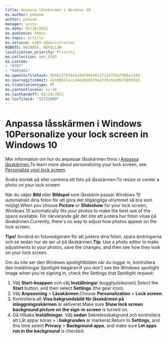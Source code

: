 ```yaml
---
title: Anpassa låsskärmen i Windows 10
ms.author: pebaum
author: pebaum
manager: scotv
ms.date: 05/28/2021
ms.audience: Admin
ms.topic: article
ms.service: o365-administration
ROBOTS: NOINDEX, NOFOLLOW
localization_priority: Priority
ms.collection: Adm_O365
ms.custom:
- "9787"
- "9005401"
ms.openlocfilehash: 8b68237078cbc04f99e5612711d732b798bec16b
ms.sourcegitcommit: d2108b13acc44e26b65f9a2739cbce9bf98959a5
ms.translationtype: MT
ms.contentlocale: sv-SE
ms.lasthandoff: 05/28/2021
ms.locfileid: "52731909"
---
```

# <a name="personalize-your-lock-screen-in-windows-10"></a><span data-ttu-id="5e369-102">Anpassa låsskärmen i Windows 10</span><span class="sxs-lookup"><span data-stu-id="5e369-102">Personalize your lock screen in Windows 10</span></span>

<span data-ttu-id="5e369-103">Mer information om hur du anpassar låsskärmen finns i [Anpassa låsskärmen.](https://support.microsoft.com/windows/personalize-your-lock-screen-81dab9b0-35cf-887c-84a0-6de8ef72bea0)</span><span class="sxs-lookup"><span data-stu-id="5e369-103">To learn more about personalizing your lock screen, see [Personalize your lock screen](https://support.microsoft.com/windows/personalize-your-lock-screen-81dab9b0-35cf-887c-84a0-6de8ef72bea0).</span></span>

<span data-ttu-id="5e369-104">Ändra storlek på eller centrera ett foto på låsskärmen:</span><span class="sxs-lookup"><span data-stu-id="5e369-104">To resize or center a photo on your lock screen:</span></span>

<span data-ttu-id="5e369-105">När du väljer **Bild** eller **Bildspel** som låsskärm passar Windows 10 automatiskt dina foton för att göra det tillgängliga utrymmet så bra som möjligt.</span><span class="sxs-lookup"><span data-stu-id="5e369-105">When you choose **Picture** or **Slideshow** for your lock screen, Windows 10 automatically fits your photos to make the best use of the space available.</span></span> <span data-ttu-id="5e369-106">För närvarande går det inte att justera hur foton visas på låsskärmen.</span><span class="sxs-lookup"><span data-stu-id="5e369-106">Currently, there's no way to adjust how photos appear on the lock screen.</span></span>

<span data-ttu-id="5e369-107">**Tips!** Använd en fotoredigerare för att justera dina foton, spara ändringarna och se sedan hur de ser ut på låsskärmen.</span><span class="sxs-lookup"><span data-stu-id="5e369-107">**Tip:** Use a photo editor to make adjustments to your photos, save the changes, and then see how they look on your lock screen.</span></span>

<span data-ttu-id="5e369-108">Om du inte ser den Windows spotlightbilden när du loggar in, kontrollera den Inställningar Spotlight-begäran:</span><span class="sxs-lookup"><span data-stu-id="5e369-108">If you don't see the Windows spotlight image when you're signing in, check the Settings that Spotlight request:</span></span> 

1. <span data-ttu-id="5e369-109">Välj **Start-knappen** och välj **Inställningar** (kugghjulsikonen).</span><span class="sxs-lookup"><span data-stu-id="5e369-109">Select the **Start** button, and then select **Settings** (the gear icon).</span></span>
1. <span data-ttu-id="5e369-110">Välj **Anpassning**  >  **Låsskärmen**.</span><span class="sxs-lookup"><span data-stu-id="5e369-110">Choose **Personalization** > **Lock screen**.</span></span>
1. <span data-ttu-id="5e369-111">Kontrollera att **Visa bakgrundsbild för låsskärmen på inloggningsskärmen** är aktiverat.</span><span class="sxs-lookup"><span data-stu-id="5e369-111">Make sure **Show lock screen background picture on the sign-in screen** is turned on.</span></span>
1. <span data-ttu-id="5e369-112">Gå tillbaka **Inställningar**. Välj **sedan** Sekretessbakgrund och kontrollera att Låt appar köras  >  i **bakgrunden** är markerat.</span><span class="sxs-lookup"><span data-stu-id="5e369-112">Return to **Settings**, and this time select **Privacy** > **Background apps**, and make sure **Let apps run in the background** is checked.</span></span>